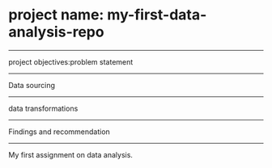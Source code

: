 # project name: my-first-data-analysis-repo

----
project objectives:problem statement



-----
Data sourcing



-----
data transformations



-----
Findings and recommendation




-----
My first assignment on data analysis.
